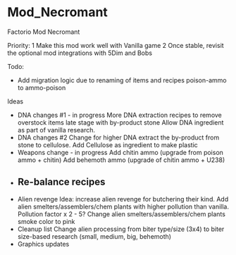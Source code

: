 # Mod_Necromant
 Factorio Mod Necromant

Priority:
1 Make this mod work well with Vanilla game
2 Once stable, revisit the optional mod integrations with 5Dim and Bobs


Todo:
* Add migration logic due to renaming of items and recipes
	poison-ammo to ammo-poison

Ideas
* DNA changes #1 - in progress
	More DNA extraction recipes to remove overstock items late stage with by-product stone
	Allow DNA ingredient as part of vanilla research.
* DNA changes #2
	Change for higher DNA extract the by-product from stone to cellulose. 
	Add Cellulose as ingredient to make plastic
* Weapons change - in progress
	Add chitin ammo (upgrade from poison ammo + chitin) 
	Add behemoth ammo (upgrade of chitin ammo + U238)
* Re-balance recipes
	-
* Alien revenge
	Idea: increase alien revenge for butchering their kind.
	Add alien smelters/assemblers/chem plants with higher pollution than vanilla. Pollution factor x 2 - 5?
	Change alien smelters/assemblers/chem plants smoke color to pink
* Cleanup list
	Change alien processing from biter type/size (3x4) to biter size-based research (small, medium, big, behemoth)
* Graphics updates
